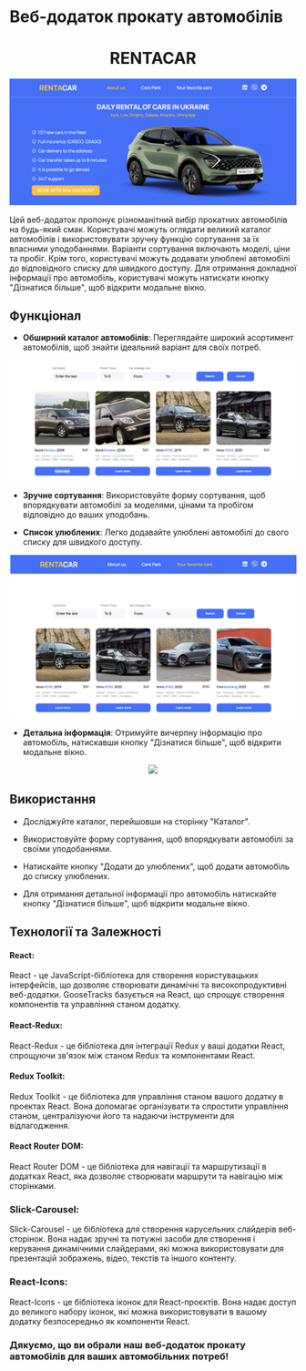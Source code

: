# Веб-додаток прокату автомобілів
<h1 align="center">RENTACAR</h1>

<p align="center">
  <img src="./src/images/forReadme/home-page.png" alt="RENTACAR">
</p>

Цей веб-додаток пропонує різноманітний вибір прокатних автомобілів на будь-який смак. Користувачі можуть оглядати великий каталог автомобілів і використовувати зручну функцію сортування за їх власними уподобаннями. Варіанти сортування включають моделі, ціни та пробіг. Крім того, користувачі можуть додавати улюблені автомобілі до відповідного списку для швидкого доступу. Для отримання докладної інформації про автомобіль, користувачі можуть натискати кнопку "Дізнатися більше", щоб відкрити модальне вікно.

## Функціонал

- **Обширний каталог автомобілів**: Переглядайте широкий асортимент автомобілів, щоб знайти ідеальний варіант для своїх потреб.

<p align="center">
  <img src="./src/images/forReadme/catalog.png" alt="RENTACAR">
</p>

- **Зручне сортування**: Використовуйте форму сортування, щоб впорядкувати автомобілі за моделями, цінами та пробігом відповідно до ваших уподобань.

- **Список улюблених**: Легко додавайте улюблені автомобілі до свого списку для швидкого доступу.

<p align="center">
  <img src="./src/images/forReadme/favorite.png" alt="RENTACAR">
</p>

- **Детальна інформація**: Отримуйте вичерпну інформацію про автомобіль, натискавши кнопку "Дізнатися більше", щоб відкрити модальне вікно.

<p align="center">
  <img src="./src/images/forReadme/modal.png alt="RENTACAR">
</p>

## Використання

- Досліджуйте каталог, перейшовши на сторінку "Каталог".

- Використовуйте форму сортування, щоб впорядкувати автомобілі за своїми уподобаннями.

- Натискайте кнопку "Додати до улюблених", щоб додати автомобіль до списку улюблених.

- Для отримання детальної інформації про автомобіль натискайте кнопку "Дізнатися більше", щоб відкрити модальне вікно.

## Технології та Залежності

#### React:
React - це JavaScript-бібліотека для створення користувацьких інтерфейсів, що дозволяє створювати динамічні та високопродуктивні веб-додатки. GooseTracks базується на React, що спрощує створення компонентів та управління станом додатку.

#### React-Redux:
React-Redux - це бібліотека для інтеграції Redux у ваші додатки React, спрощуючи зв'язок між станом Redux та компонентами React.

#### Redux Toolkit:
Redux Toolkit - це бібліотека для управління станом вашого додатку в проектах React. Вона допомагає організувати та спростити управління станом, централізуючи його та надаючи інструменти для відлагодження.

#### React Router DOM:
React Router DOM - це бібліотека для навігації та маршрутизації в додатках React, яка дозволяє створювати маршрути та навігацію між сторінками.

### Slick-Carousel: 
Slick-Carousel - це бібліотека для створення карусельних слайдерів веб-сторінок. Вона надає зручні та потужні засоби для створення і керування динамічними слайдерами, які можна використовувати для презентацій зображень, відео, текстів та іншого контенту.

### React-Icons:
React-Icons - це бібліотека іконок для React-проєктів. Вона надає доступ до великого набору іконок, які можна використовувати в вашому додатку безпосередньо як компоненти React.



### Дякуємо, що ви обрали наш веб-додаток прокату автомобілів для ваших автомобільних потреб!
